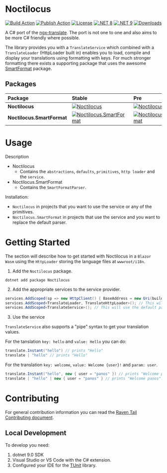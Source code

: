 # Noctilocus

[![Build Action](https://github.com/Raven-Tail/Noctilocus/actions/workflows/build.yaml/badge.svg)](https://github.com/Raven-Tail/Noctilocus/actions/workflows/build.yaml)
[![Publish Action](https://github.com/Raven-Tail/Noctilocus/actions/workflows/publish.yaml/badge.svg)](https://github.com/Raven-Tail/Noctilocus/actions/workflows/publish.yaml)
[![License](https://img.shields.io/github/license/raven-tail/Noctilocus?style=flat)](https://github.com/raven-tail/Noctilocus/blob/main/LICENSE)
[![.NET 8](https://img.shields.io/badge/.NET%208-%23512bd4?style=flat)](https://dotnet.microsoft.com/)
[![.NET 9](https://img.shields.io/badge/.NET%209-%23512bd4?style=flat)](https://dotnet.microsoft.com/)
[![Downloads](https://img.shields.io/nuget/dt/Noctilocus.contracts?style=flat)](https://www.nuget.org/packages/Noctilocus.Contracts/)

A C# port of the [ngx-translate](https://github.com/ngx-translate/core). The port is not one to one and also aims to be more C# friendly where possible.

The library provides you with a `TranslateService` which combined with a `TranslateLoader` (HttpLoader built in) enables you to load, compile and display your translations using formatting with keys. For much stronger formatting there exists a supporting package that uses the awesome [SmartFormat](https://github.com/axuno/SmartFormat/) package.

## Packages

| Package | Stable | Pre |
|:--|:--|:--|
| **Noctilocus** | [![Noctilocus](https://img.shields.io/nuget/v/Noctilocus)](https://www.nuget.org/packages/Noctilocus) | [![Noctilocus](https://img.shields.io/nuget/vpre/Noctilocus)](https://www.nuget.org/packages/Noctilocus) |
| **Noctilocus.SmartFormat** | [![Noctilocus.SmartFormat](https://img.shields.io/nuget/v/Noctilocus.SmartFormat)](https://www.nuget.org/packages/Noctilocus.SmartFormat) | [![Noctilocus.SmartFormat](https://img.shields.io/nuget/vpre/Noctilocus.SmartFormat)](https://www.nuget.org/packages/Noctilocus.SmartFormat) |

# Usage

Description
- Noctilocus
    - Contains the `abstractions`, `defaults`, `primitives`, `http loader` and the `service`.
- Noctilocus.SmartFormat
    - Contains the `SmartFormatParser`.

Installation:
- `Noctilocus` in projects that you want to use the service or any of the primitives.
- `Noctilocus.SmartFormat` in projects that use the service and you want to replace the default parser.

# Getting Started

The section will describe how to get started with Noctilocus in a `Blazor Wasm` using the `HttpLoader` storing the language files at `wwwroot/i18n`.

1. Add the `Noctilocus` package.
```console
dotnet add package Noctilocus
```
2. Add the appropriate services to the service provider.
```csharp
services.AddScoped(sp => new HttpClient() { BaseAddress = new Uri(builder.HostEnvironment.BaseAddress) });
services.AddScoped<TranslateLoader, TranslateHttpLoader>(); // This will use the default options
services.AddScoped<TranslateService>(); // This will use the default parser
```
3. Use the service

`TranslateService` also supports a "pipe" syntax to get your translation values.

For the tanslation `key: hello` and `value: Hello` you can do:
```csharp
translate.Instant("hello") // prints "Hello"
translate | "hello" // prints "Hello"
```

For the translation `key: welcome`, `value: Welcome {user}!` and `param: user`.
```csharp
translate.Instant("hello", new { user = "panos" }) // prints "Welcome panos"!
translate | "hello" | new { user = "panos" } // prints "Welcome panos"!
```

# Contributing

For general contribution information you can read the [Raven Tail Contributing document](https://github.com/Raven-Tail/.github/blob/main/CONTRIBUTING.md).

## Local Development

To develop you need:
1. dotnet 9.0 SDK
2. Visual Studio or VS Code with the C# extension.
3. Configured your IDE for the [TUnit](https://thomhurst.github.io/TUnit/) library.
